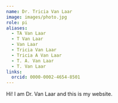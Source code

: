 ```yaml
---
name: Dr. Tricia Van Laar
image: images/photo.jpg
role: pi
aliases:
  - TA Van Laar
  - T Van Laar
  - Van Laar
  - Tricia Van Laar
  - Tricia A Van Laar
  - T. A. Van Laar
  - T. Van Laar
links:
  orcid: 0000-0002-4654-8501
---
```


Hi! I am Dr. Van Laar and this is my website.
